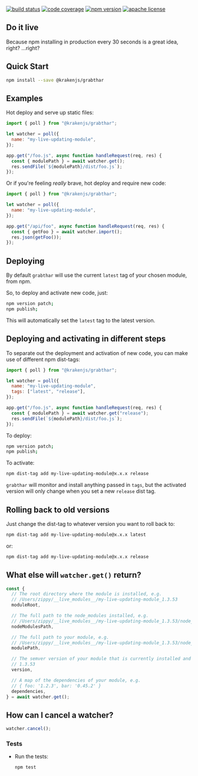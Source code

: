 [![build status][build-badge]][build]
[![code coverage][coverage-badge]][coverage]
[![npm version][version-badge]][package]
[![apache license][license-badge]][license]

[build-badge]: https://img.shields.io/github/actions/workflow/status/krakenjs/grabthar/main.yml?branch=main&logo=github&style=flat-square
[build]: https://github.com/krakenjs/grabthar/actions/workflows/main.yml?query=workflow:build
[coverage-badge]: https://img.shields.io/codecov/c/github/krakenjs/grabthar.svg?style=flat-square
[coverage]: https://codecov.io/github/krakenjs/grabthar
[version-badge]: https://img.shields.io/npm/v/grabthar.svg?style=flat-square
[package]: https://www.npmjs.com/package/grabthar
[license-badge]: https://img.shields.io/npm/l/grabthar.svg?style=flat-square
[license]: https://github.com/krakenjs/grabthar/blob/main/LICENSE

## Do it live

Because npm installing in production every 30 seconds is a great idea, right? ...right?

## Quick Start

```bash
npm install --save @krakenjs/grabthar
```

## Examples

Hot deploy and serve up static files:

```javascript
import { poll } from "@krakenjs/grabthar";

let watcher = poll({
  name: "my-live-updating-module",
});

app.get("/foo.js", async function handleRequest(req, res) {
  const { modulePath } = await watcher.get();
  res.sendFile(`${modulePath}/dist/foo.js`);
});
```

Or if you're feeling _really_ brave, hot deploy and require new code:

```javascript
import { poll } from "@krakenjs/grabthar";

let watcher = poll({
  name: "my-live-updating-module",
});

app.get("/api/foo", async function handleRequest(req, res) {
  const { getFoo } = await watcher.import();
  res.json(getFoo());
});
```

## Deploying

By default `grabthar` will use the current `latest` tag of your chosen module, from npm.

So, to deploy and activate new code, just:

```bash
npm version patch;
npm publish;
```

This will automatically set the `latest` tag to the latest version.

## Deploying and activating in different steps

To separate out the deployment and activation of new code, you can make use of different npm dist-tags:

```javascript
import { poll } from "@krakenjs/grabthar";

let watcher = poll({
  name: "my-live-updating-module",
  tags: ["latest", "release"],
});

app.get("/foo.js", async function handleRequest(req, res) {
  const { modulePath } = await watcher.get("release");
  res.sendFile(`${modulePath}/dist/foo.js`);
});
```

To deploy:

```bash
npm version patch;
npm publish;
```

To activate:

```bash
npm dist-tag add my-live-updating-module@x.x.x release
```

`grabthar` will monitor and install anything passed in `tags`, but the activated version will only change when you set a new `release` dist tag.

## Rolling back to old versions

Just change the dist-tag to whatever version you want to roll back to:

```bash
npm dist-tag add my-live-updating-module@x.x.x latest
```

or:

```bash
npm dist-tag add my-live-updating-module@x.x.x release
```

## What else will `watcher.get()` return?

```javascript
const {
  // The root directory where the module is installed, e.g.
  // /Users/zippy/__live_modules__/my-live-updating-module_1.3.53
  moduleRoot,

  // The full path to the node_modules installed, e.g.
  // /Users/zippy/__live_modules__/my-live-updating-module_1.3.53/node_modules/
  nodeModulesPath,

  // The full path to your module, e.g.
  // /Users/zippy/__live_modules__/my-live-updating-module_1.3.53/node_modules/my-live-updating-module
  modulePath,

  // The semver version of your module that is currently installed and activated, e.g.
  // 1.3.53
  version,

  // A map of the dependencies of your module, e.g.
  // { foo: '1.2.3', bar: '0.45.2' }
  dependencies,
} = await watcher.get();
```

## How can I cancel a watcher?

```javascript
watcher.cancel();
```

### Tests

- Run the tests:

  ```bash
  npm test
  ```
